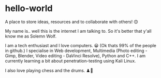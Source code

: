 # hello-world
A place to store ideas, resources and to collaborate with others! 😊

My name is.. well this is the internet I am talking to. So it's better that y'all know me as Solemn Wolf.

I am a tech enthusiast and I love computers. 😀 (Ok thats 99% of the people in github.)
I specialise in Web development, Multimedia (Photo editing - Gimp, Blender, Video editing - DaVinci Resolve), Python and C++. I am currently learning a bit about penetration-testing using Kali Linux.

I also love playing chess and the drums. ♟️🥁
